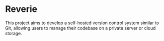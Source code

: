 # Reverie
This project aims to develop a  self-hosted version control system similar to Git, allowing users to manage their codebase on a private server or cloud storage.
